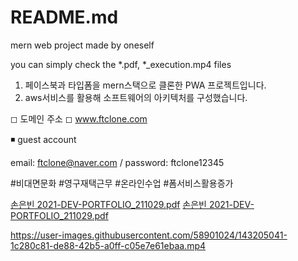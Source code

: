# README.md

mern web project made by oneself

you can simply check the *.pdf, *_execution.mp4 files

1. 페이스북과 타입폼을 mern스택으로 클론한 PWA 프로젝트입니다.
2. aws서비스를 활용해 소프트웨어의 아키텍처를 구성했습니다.

◻ 도메인 주소 ◻
www.ftclone.com

◾ guest account 

email: ftclone@naver.com /
password: ftclone12345


#비대면문화 #영구재택근무 #온라인수업 #폼서비스활용증가


[손은빈 2021-DEV-PORTFOLIO_211029.pdf](https://github.com/thswlsqls/ftclone/files/7594042/2021-DEV-PORTFOLIO_211029.pdf)
[손은빈 2021-DEV-PORTFOLIO_211029.pdf](https://github.com/thswlsqls/ftclone/files/7594112/2021-DEV-PORTFOLIO_211029.pdf)

https://user-images.githubusercontent.com/58901024/143205041-1c280c81-de88-42b5-a0ff-c05e7e61ebaa.mp4

